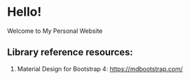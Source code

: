 # Hello!
Welcome to My Personal Website

## Library reference resources:
1. Material Design for Bootstrap 4: https://mdbootstrap.com/

